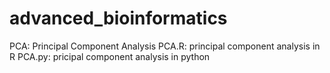 # advanced_bioinformatics

PCA: Principal Component Analysis
PCA.R: principal component analysis in R
PCA.py: pricipal component analysis in python


